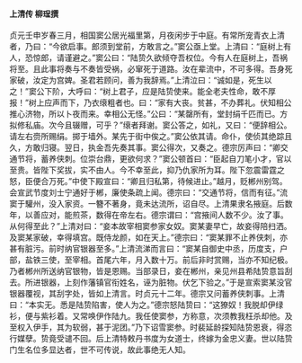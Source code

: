    

#### 上清传 柳珵撰　　

  

  

贞元壬申岁春三月，相国窦公居光福里第，月夜闲步于中庭。有常所宠青衣上清者，乃曰：“今欲启事。郎须到堂前，方敢言之。”窦公亟上堂。上清曰：“庭树上有人，恐惊郎，请谨避之。”窦公曰：“陆贽久欲倾夺吾权位。今有人在庭树上，吾祸将至。且此事将奏与不奏皆受祸，必窜死于道路。汝在辈流中，不可多得。吾身死家破，汝定为宫婢。圣君若顾问，善为我辞焉。”上清泣曰：“诚如是，死生以之！”窦公下阶，大呼曰：“树上君子，应是陆贽使来。能全老夫性命，敢不厚报！”树上应声而下，乃衣缞粗者也。曰：“家有大丧。贫甚，不办葬礼。伏知相公推心济物，所以卜夜而来。幸相公无怪。”公曰：“某罄所有，堂封绢千匹而已。方拟修私庙。次今且辍赠，可乎？”缞者拜谢。窦公答之，如礼，又曰：“便辞相公。请左右赍所赐绢。掷于墙外。某先于街中俟之。”窦公依其请。命仆，使侦其绝踪且久，方敢归寝。翌日，执金吾先奏其事。窦公得次，又奏之。德宗厉声曰：“卿交通节将，蓄养侠刺。位崇台鼎，更欲何求？”窦公顿首曰：“臣起自刀笔小才，官以至贵。皆陛下奖拔，实不由人。今不幸至此，抑乃仇家所为耳。陛下忽震雷霆之怒，臣便合万死。”中使下殿宣曰：“卿且归私第，待候进止。”越月，贬郴州别驾。会宣武节度刘士宁通好于郴，廉使条疏上闻。德宗曰：“交通节将，信而有征。”流窦于驩州，没入家资。一簪不著身，竟未达流所，诏自尽。上清果隶名掖庭。后数年，以善应对，能煎茶，数得在帝左右。德宗谓曰：“宫掖间人数不少。汝了事。从何得至此？”上清对曰：“妾本故宰相窦参家女奴。窦某妻早亡，故妾得陪扫洒。及窦某家破，幸得填宫。既侍龙颜，如在天上。”德宗曰：“窦某罪不止养侠刺，亦甚有脏污。前时纳官银器至多。”上清流涕而言曰：“窦某自御史中丞，历度支，户部，盐铁三使，至宰相。首尾六年，月入数十万。前后非时赏赐，当亦不知纪极。乃者郴州所送纳官银物，皆是恩赐。当部录日，妾在郴州，亲见州县希陆贽意旨刮去。所进银器，上刻作藩镇官衔姓名，诬为脏物。伏乞下验之。”于是宣索窦某没官银器覆视，其刮字处，皆如上清言。时贞元十二年。德宗又问蓄养侠刺事。上清曰：“本实无。悉是陆贽陷害，使人为之。”德宗怒陆贽曰：“这獠奴！我脱却伊绿衫，便与紫衫着。又常唤伊作陆九。我任使窦参，方称意，次须教我枉杀却他。及至权入伊手，其为软弱，甚于泥团。”乃下诏雪窦参。时裴延龄探知陆贽恩衰，得恣行媒孽。贽竟受谴不回。后上清特敕丹书度为女道士，终嫁为金忠义妻。世以陆贽门生名位多显达者，世不可传说，故此事绝无人知。